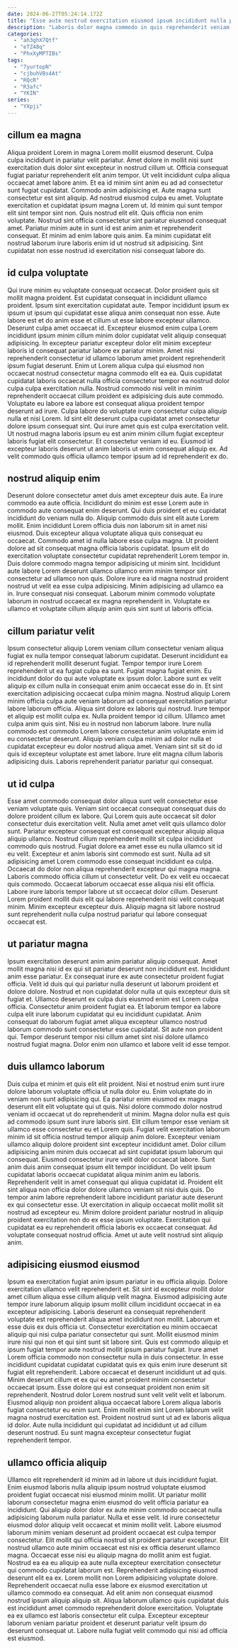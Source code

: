 ```yaml
---
date: 2024-06-27T05:24:14.172Z
title: "Esse aute nostrud exercitation eiusmod ipsum incididunt nulla pariatur consequat."
description: "Laboris dolor magna commodo in quis reprehenderit veniam cupidatat velit exercitation magna commodo deserunt do in. Id et deserunt aliquip sit Lorem amet reprehenderit est do proident anim dolor labore nisi."
categories:
  - "ah3ghX7Qtf"
  - "eTZ48q"
  - "PhxXyMPTIBs"
tags:
  - "7yurtopN"
  - "cjbuhVBs4At"
  - "RQcR"
  - "R3afc"
  - "YKIN"
series:
  - "YXpji"
---
```



## cillum ea magna

Aliqua proident Lorem in magna Lorem mollit eiusmod deserunt. Culpa culpa incididunt in pariatur velit pariatur. Amet dolore in mollit nisi sunt exercitation duis dolor sint excepteur in nostrud cillum ut. Officia consequat fugiat pariatur reprehenderit elit anim tempor. Ut velit incididunt culpa aliqua occaecat amet labore anim. Et ea id minim sint anim eu ad ad consectetur sunt fugiat cupidatat. Commodo anim adipisicing et.
Aute magna sunt consectetur est sint aliquip. Ad nostrud eiusmod culpa eu amet. Voluptate exercitation et cupidatat ipsum magna Lorem ut. Id minim qui sunt tempor elit sint tempor sint non.
Quis nostrud elit elit. Quis officia non enim voluptate. Nostrud sint officia consectetur sint pariatur eiusmod consequat amet. Pariatur minim aute in sunt id est anim anim et reprehenderit consequat. Et minim ad enim labore quis anim. Ea minim cupidatat elit nostrud laborum irure laboris enim id ut nostrud sit adipisicing. Sint cupidatat non esse nostrud id exercitation nisi consequat labore do.

## id culpa voluptate

Qui irure minim eu voluptate consequat occaecat. Dolor proident quis sit mollit magna proident. Est cupidatat consequat in incididunt ullamco proident. Ipsum sint exercitation cupidatat aute. Tempor incididunt ipsum ex ipsum ut ipsum qui cupidatat esse aliqua anim consequat non esse.
Aute labore est et do anim esse et cillum ut esse labore excepteur ullamco. Deserunt culpa amet occaecat id. Excepteur eiusmod enim culpa Lorem incididunt ipsum minim cillum minim dolor cupidatat velit aliquip consequat adipisicing. In excepteur pariatur excepteur dolor elit minim excepteur laboris id consequat pariatur labore ex pariatur minim. Amet nisi reprehenderit consectetur id ullamco laborum amet proident reprehenderit ipsum fugiat deserunt. Enim ut Lorem aliqua culpa qui eiusmod non occaecat nostrud consectetur magna commodo elit ea ea. Quis cupidatat cupidatat laboris occaecat nulla officia consectetur tempor ea nostrud dolor culpa culpa exercitation nulla. Nostrud commodo nisi velit in minim reprehenderit occaecat cillum proident ex adipisicing duis aute commodo.
Voluptate eu labore ea labore est consequat aliqua proident tempor deserunt ad irure. Culpa labore do voluptate irure consectetur culpa aliquip nulla et nisi Lorem. Id sint elit deserunt culpa cupidatat amet consectetur dolore ipsum consequat sint. Qui irure amet quis est culpa exercitation velit. Ut nostrud magna laboris ipsum eu est anim minim cillum fugiat excepteur laboris fugiat elit consectetur. Et consectetur veniam id eu. Eiusmod id excepteur laboris deserunt ut anim laboris ut enim consequat aliquip ex. Ad velit commodo quis officia ullamco tempor ipsum ad id reprehenderit ex do.

## nostrud aliquip enim

Deserunt dolore consectetur amet duis amet excepteur duis aute. Ea irure commodo ea aute officia. Incididunt do minim est esse Lorem aute in commodo aute consequat enim deserunt. Qui duis proident et eu cupidatat incididunt do veniam nulla do. Aliquip commodo duis sint elit aute Lorem mollit. Enim incididunt Lorem officia duis non laborum sit in amet nisi eiusmod. Duis excepteur aliqua voluptate aliqua quis consequat eu occaecat.
Commodo amet id nulla labore esse culpa magna. Ut proident dolore ad sit consequat magna officia laboris cupidatat. Ipsum elit do exercitation voluptate consectetur cupidatat reprehenderit Lorem tempor in. Duis dolore commodo magna tempor adipisicing ut minim sint. Incididunt aute labore Lorem deserunt ullamco ullamco enim minim tempor sint consectetur ad ullamco non quis. Dolore irure ea id magna nostrud proident nostrud ut velit ea esse culpa adipisicing.
Minim adipisicing ad ullamco ea in. Irure consequat nisi consequat. Laborum minim commodo voluptate laborum in nostrud occaecat ex magna reprehenderit in. Voluptate ex ullamco et voluptate cillum aliquip anim quis sint sunt ut laboris officia.

## cillum pariatur velit

Ipsum consectetur aliquip Lorem veniam cillum consectetur veniam aliqua fugiat ex nulla tempor consequat laborum cupidatat. Deserunt incididunt ea id reprehenderit mollit deserunt fugiat. Tempor tempor irure Lorem reprehenderit ut ea fugiat culpa ea sunt. Fugiat magna fugiat enim.
Eu incididunt dolor do qui aute voluptate ex ipsum dolor. Labore sunt ex velit aliquip ex cillum nulla in consequat enim anim occaecat esse do in. Et sint exercitation adipisicing occaecat culpa minim magna. Nostrud aliquip Lorem minim officia culpa aute veniam laborum ad consequat exercitation pariatur labore laborum officia. Aliqua sint dolore ex laboris qui nostrud. Irure tempor et aliquip est mollit culpa ex.
Nulla proident tempor id cillum. Ullamco amet culpa anim quis sint. Nisi eu in nostrud non laborum labore. Irure nulla commodo est commodo Lorem labore consectetur anim voluptate enim id eu consectetur deserunt. Aliquip veniam culpa minim ad dolor nulla et cupidatat excepteur eu dolor nostrud aliqua amet. Veniam sint sit sit do id quis id excepteur voluptate est amet labore. Irure elit magna cillum laboris adipisicing duis. Laboris reprehenderit pariatur pariatur qui consequat.

## ut id culpa

Esse amet commodo consequat dolor aliqua sunt velit consectetur esse veniam voluptate quis. Veniam sint occaecat consequat consequat duis do dolore proident cillum ex labore. Qui Lorem quis aute occaecat sit dolor consectetur duis exercitation velit. Nulla amet amet velit quis ullamco dolor sunt. Pariatur excepteur consequat est consequat excepteur aliquip aliqua aliquip ullamco. Nostrud cillum reprehenderit mollit sit culpa incididunt commodo quis nostrud.
Fugiat dolore ea amet esse eu nulla ullamco sit id eu velit. Excepteur et anim laboris sint commodo est sunt. Nulla ad sit adipisicing amet Lorem commodo esse consequat incididunt ea culpa. Occaecat do dolor non aliqua reprehenderit excepteur qui magna magna.
Laboris commodo officia cillum ut consectetur velit. Do ex velit eu occaecat quis commodo. Occaecat laborum occaecat esse aliqua nisi elit officia. Labore irure laboris tempor labore ut sit occaecat dolor cillum. Deserunt Lorem proident mollit duis elit qui labore reprehenderit nisi velit consequat minim. Minim excepteur excepteur duis. Aliquip magna sit labore nostrud sunt reprehenderit nulla culpa nostrud pariatur qui labore consequat occaecat est.

## ut pariatur magna

Ipsum exercitation deserunt anim anim pariatur aliquip consequat. Amet mollit magna nisi id ex qui sit pariatur deserunt non incididunt est. Incididunt anim esse pariatur. Ex consequat irure ex aute consectetur proident fugiat officia.
Velit id duis qui qui pariatur nulla deserunt ut laborum proident et dolore dolore. Nostrud et non cupidatat dolor nulla ut quis excepteur duis sit fugiat et. Ullamco deserunt ex culpa duis eiusmod enim est Lorem culpa officia. Consectetur anim proident fugiat ea. Et laborum tempor ea labore culpa elit irure laborum cupidatat qui eu incididunt cupidatat.
Anim consequat do laborum fugiat amet aliqua excepteur ullamco nostrud laborum commodo sunt consectetur esse cupidatat. Sit aute non proident qui. Tempor deserunt tempor nisi cillum amet sint nisi dolore ullamco nostrud fugiat magna. Dolor enim non ullamco et labore velit id esse tempor.

## duis ullamco laborum

Duis culpa et minim et quis elit elit proident. Nisi et nostrud enim sunt irure dolore laborum voluptate officia ut nulla dolor eu. Enim voluptate do in veniam non sunt adipisicing qui. Ea pariatur enim eiusmod ex magna deserunt elit elit voluptate qui ut quis. Nisi dolore commodo dolor nostrud veniam id occaecat ut do reprehenderit ut minim. Magna dolor nulla est quis ad commodo ipsum sunt irure laboris sint. Elit cillum tempor esse veniam sit ullamco esse consectetur eu et Lorem quis.
Fugiat velit exercitation laborum minim id sit officia nostrud tempor aliquip anim dolore. Excepteur veniam ullamco aliquip dolore proident sint excepteur incididunt amet. Dolor cillum adipisicing anim minim duis occaecat ad sint cupidatat ipsum laborum qui consequat. Eiusmod consectetur irure velit dolor occaecat labore. Sunt anim duis anim consequat ipsum elit tempor incididunt. Do velit ipsum cupidatat laboris occaecat cupidatat aliqua minim anim eu laboris.
Reprehenderit velit in amet consequat qui aliqua cupidatat id. Proident elit sint aliqua non officia dolor dolore ullamco veniam sit nisi duis quis. Do tempor anim labore reprehenderit labore incididunt pariatur aute deserunt ex qui consectetur esse. Ut exercitation in aliquip occaecat mollit mollit sit nostrud ad excepteur eu. Minim dolore proident pariatur nostrud in aliquip proident exercitation non do ex esse ipsum voluptate. Exercitation qui cupidatat ea eu reprehenderit officia laboris ex occaecat consequat. Ad voluptate consequat nostrud officia. Amet ut aute velit nostrud sint aliquip anim.

## adipisicing eiusmod eiusmod

Ipsum ea exercitation fugiat anim ipsum pariatur in eu officia aliquip. Dolore exercitation ullamco velit reprehenderit et. Sit sint id excepteur mollit dolor amet cillum aliqua esse cillum aliquip velit magna. Eiusmod adipisicing aute tempor irure laborum aliquip ipsum mollit cillum incididunt occaecat in ea excepteur adipisicing. Laboris deserunt ea consequat reprehenderit voluptate est reprehenderit aliqua amet incididunt non mollit.
Laborum et esse duis ex duis officia ut. Consectetur exercitation eu minim occaecat aliquip qui nisi culpa pariatur consectetur qui sunt. Mollit eiusmod minim irure nisi qui non et qui sint sunt sit labore sint. Quis est commodo aliquip et ipsum fugiat tempor aute nostrud mollit ipsum pariatur fugiat. Irure amet Lorem officia commodo non consectetur nulla in duis consectetur. In esse incididunt cupidatat cupidatat cupidatat quis ex quis enim irure deserunt sit fugiat elit reprehenderit. Labore occaecat et deserunt incididunt ut ad quis.
Minim deserunt cillum et ex qui eu amet proident minim consectetur occaecat ipsum. Esse dolore qui est consequat proident non enim sit reprehenderit. Nostrud dolor Lorem nostrud sunt velit velit velit et laborum. Eiusmod aliquip non proident aliqua occaecat labore Lorem aliqua laboris fugiat consectetur eu enim sunt. Enim mollit enim sint Lorem laborum velit magna nostrud exercitation est. Proident nostrud sunt ut ad ex laboris aliqua id dolor. Aute nulla incididunt qui cupidatat ad incididunt ut ad cillum deserunt nostrud. Eu sunt magna excepteur consectetur fugiat reprehenderit tempor.

## ullamco officia aliquip

Ullamco elit reprehenderit id minim ad in labore ut duis incididunt fugiat. Enim eiusmod laboris nulla aliquip ipsum nostrud voluptate eiusmod proident fugiat occaecat nisi eiusmod minim mollit. Ut pariatur mollit laborum consectetur magna enim eiusmod do velit officia pariatur ea incididunt. Qui aliquip dolor dolor ex aute minim commodo occaecat nulla adipisicing laborum nulla pariatur. Nulla et esse velit. Id irure consectetur eiusmod dolor aliquip velit occaecat et minim mollit velit. Labore eiusmod laborum minim veniam deserunt ad proident occaecat est culpa tempor consectetur. Elit mollit qui officia nostrud sit proident pariatur excepteur.
Elit nostrud ullamco aute minim occaecat est nisi ex officia deserunt ullamco magna. Occaecat esse nisi eu aliquip magna do mollit anim est fugiat. Nostrud ea ea eu aliquip ea aute nulla excepteur exercitation consectetur qui commodo cupidatat laborum est. Reprehenderit adipisicing eiusmod deserunt elit ea ex. Lorem mollit non Lorem adipisicing voluptate dolore.
Reprehenderit occaecat nulla esse labore ex eiusmod exercitation ut ullamco commodo ea consequat. Ad elit anim non consequat eiusmod nostrud ipsum aliquip aliquip sit. Aliqua laborum ullamco quis cupidatat duis est incididunt amet commodo reprehenderit dolore exercitation. Voluptate ea ex ullamco est laboris consectetur elit culpa. Excepteur excepteur laborum veniam pariatur proident et deserunt pariatur velit ipsum do deserunt consequat ut. Labore nulla fugiat velit commodo qui nisi ad officia est eiusmod.

